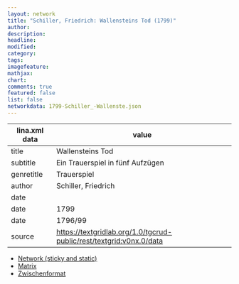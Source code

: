 ```yaml
---
layout: network
title: "Schiller, Friedrich: Wallensteins Tod (1799)"
author:
description:
headline:
modified:
category:
tags:
imagefeature: 
mathjax: 
chart: 
comments: true
featured: false
list: false
networkdata: 1799-Schiller_-Wallenste.json
---
```

lina.xml data  | value
------------- | -------------
title|Wallensteins Tod
subtitle|Ein Trauerspiel in fünf Aufzügen
genretitle|Trauerspiel
author|Schiller, Friedrich
date|
date|1799
date|1796/99
source|https://textgridlab.org/1.0/tgcrud-public/rest/textgrid:v0nx.0/data


* [Network (sticky and static)](/network58)
* [Matrix](/matrix58)
* [Zwischenformat](/lina58 )
